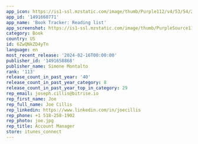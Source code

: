 ```yaml
---
app_icon: https://is1-ssl.mzstatic.com/image/thumb/Purple112/v4/53/54/25/535425c7-7647-d808-6a42-2a7a253e4a79/AppIcon-0-0-1x_U007epad-0-0-0-0-0-P3-85-220.png/1024x1024bb.png
app_id: '1491660771'
app_name: 'Book Tracker: Reading list'
app_screenshot: https://is1-ssl.mzstatic.com/image/thumb/PurpleSource116/v4/3d/5a/ce/3d5ace21-23a8-f738-7b0c-3c4ce8e70ed8/153b95c5-3f0f-4f6d-8c4c-048a3b901e29_App_Store_-_iPhone_13_Pro_Max_-_1.png/1284x2778bb.png
category: Book
country: US
id: 6ZwQNkZD4yTn
language: en
most_recent_release: '2024-02-16T00:00:00'
publisher_id: '1491658868'
publisher_name: Simone Montalto
rank: '113'
release_count_in_past_year: '40'
release_count_in_past_year_category: 8
release_count_in_past_year_top_in_category: 29
rep_email: joseph.cillis@bitrise.io
rep_first_name: Joe
rep_full_name: Joe Cillis
rep_linkedin: https://www.linkedin.com/in/joecillis
rep_phone: +1 518-258-1902
rep_photo: joe.jpg
rep_title: Account Manager
store: itunes_connect
---
```

